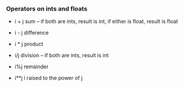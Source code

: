 ### Operators on ints and floats
* i + j
sum	– if both are ints, result is int, if either is float, result is float

* i - j
difference

* i * j
product

* i/j
division – if both are ints, result is int

* i%j
remainder

* i**j
i raised to the power of j
